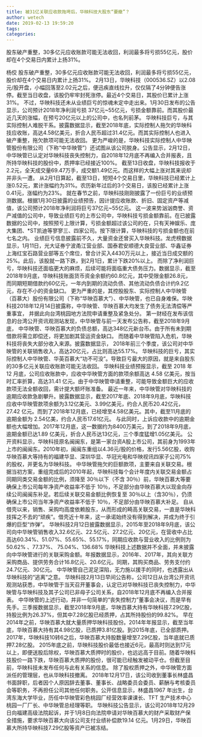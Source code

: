 ```yaml
---
title: 被31亿关联应收款拖垮后，华映科技大股东“要撤”？
author: wetech
date: 2019-02-13 19:59:20
tags: 
categories: 
---
```

股东破产重整，30多亿元应收账款可能无法收回，利润最多将亏损55亿元，股价却在4个交易日内累计上扬31%。
<!-- more -->
杨佼
股东破产重整，30多亿元应收账款可能无法收回，利润最多将亏损55亿元，股价却在4个交易日内累计上扬31%。
2月13日，华映科技（000536.SZ）以2.08元/股开盘，小幅回落至2.02元之后，便迅疾直线拉升，仅仅隔了4分钟便告涨停。截至当日收盘，该股仍牢牢封死涨停。最近4个交易日，其股价已累计上涨31%。
不过，华映科技还未从业绩巨亏的惊魂未定中走出来。1月30日发布的公告显示，公司预计2018年净利润亏损 37亿元~55亿元，亏损金额靠前。而其股价最近几天的涨幅，在预亏20亿元以上的公司中，也名列前茅。
华映科技巨亏，与其实际控制人难脱干系。披露数据显示，截至2018年底，实际控制人拖欠的华映科技应收账，高达4.58亿美元，折合人民币超过31.4亿元。而其实际控制人也进入破产重整，拖欠款项可能无法收回。
更为严峻的是，华映科技实际控制人中华映管股份有限公司（下称“中华映管”）还试图从该公司脱身。公告显示，2月12日，中华映管已认定对华映科技丧失控制力，自2018年12月底不再编入合并报表，且所持华映科技的股份中，质押率已经接近100%。
截至13日收盘，华映科技报收于2.2元，全天成交量69.47万手，成交额1.49亿元。而这样的大幅上涨对其来说却并非头一遭。
从2月1日算起，截至13日，短短4个交易日里，华映科技已经累计上涨0.52元，累计涨幅约为31%。农历新年过后的3个交易日，该股已经累计上涨0.41元，涨幅约为23%。
就在春节之前，华映科技刚刚披露了一份巨亏的业绩预测数据。根据1月30日披露的业绩预告，因计提应收账款、折旧、固定资产等减值，该公司预计2018年净利润将巨亏37亿元~55亿元。
这一波来势汹汹商誉、资产减值的公司中，导致业绩巨亏的上市公司中，华映科技亏损金额靠前。在已披露数据的公司中，按照预亏上限计算，亏损金额超过该公司的在，只有天神娱乐、庞大集团、*ST凯迪等寥寥三、四家公司。按下限计算，华映科技的亏损金额也在前七名之内。
业绩巨亏信息披露前不久，大量资金还曾买入华映科技。龙虎榜数据显示，1月11日，光大证券宁波甬江营业部、国泰君安顺德大良营业部、华鑫证券上海红宝石路营业部等五个席位，曾合计买入4430万元以上，接近当日成交额的25%。此后，该股就一路下跌，到2月1日，累计下跌20%以上。
而除了净利润巨亏，华映科技还面临更大的麻烦，后续可能将面临重大债务压力。数据显示，截至2018年9月底，华映科技账面货币资金余额约60.8亿元，其中受限金额26.8元，而同期短期借款约60亿元，一年内到期的流动负债、其他流动负债合计约9.2亿元，存在不小的资金缺口。
更为严重的是，其控股股东、实际控制人中华映管（百慕大）股份有限公司（下称“华映百慕大”）、中华映管，也已自身难保。华映科技2018年12月14日披露称，中华映管、华映百慕大均发生了债务无法清偿等严重事宜， 并据此向台湾桃园地方法院申请重整及紧急处分。
第一财经在发布该信息的台湾公开资讯观测站发现，中华映管与前一天发布公告称，截至2018年9月底， 中华映管、华映百慕大的负债总额，高达348亿元新台币。由于所有未到期借款将需立即偿还，将更加剧其营运资金缺口。
而随着中华映管陷入危机，华映科技将丧失大部分收入来源。披露数据显示， 2018年前三个季度，该公司对中华映管的关联销售收入，高达20亿元，占比则高达55.17%。
华映科技的巨亏，其实际控制人中华映管、华英百慕大“功不可没”。导致巨亏最大的原因，就是来自股东的30多亿元关联应收账款可能无法收回。
华映科技业绩预报显示，截至 2018 年 12 月底，公司应收账款中，应收中华映管方面的款项余额高达 4.58 亿美元，按当时汇率折算，高达31.41 亿元。由于中华映管申请重整，可能导致金额巨大的应收款项无法全额收回，需计提大额坏账准备。
最近一年来，中华映管对华映科技的逾期应收款急剧攀升。披露数据显示，截至2017年底、2018年9月底，华映科技应收中华映管款项余额为3.12亿美元、3.99亿美元，约合人民币20.42亿元，27.42 亿元。而到了2018年12月底，已经增至4.58亿美元。其中，截至11月底的逾期金额为 2.54亿美，约合人民币17.61亿元。
与此同时，上诉应收款中的逾期金额也大幅增加。2017年12月底，这一数据约为8400万美元，到了2018年9月底，逾期金额已达1.89 亿美元，折合人民币达13亿元，三个季度猛增1.05亿美元。
公开资料显示，华映科技原名闽闽东，是第一家台资A股上市公司，其前身为1993年上市的闽闽东。2010年初，闽闽东重组以4.36元/股的价格，发行5.56亿股，收购华映百慕大等持有的福建华显、深圳华显、华冠光电和华映视讯四家子公司75%的股权，并更名为华映科技。
中华映管拖欠的巨额款项，主要来自关联交易。根据当初方案，重组完成后的2010年起，华映科技每个会计年度内关联交易金额占同期同类交易金额的比例，须降至 30％以下（不含 30％）前，华映百慕大等要确保上市公司每年净资产收益率不低于 10％，不足部分由华映百慕大以现金向存续公司闽闽东补足。若后续关联交易金额比例恢复至 30％以上（含30％），仍须确保上市公司当年净资产收益率不低于 10％，不足部分由华映百慕大补足。
自从借壳以来，销售、采购均高度依赖股东，从而形成的畸高关联交易，一直是华映科技挥之不去的“顽疾”。借壳近十年来，这一承诺始终没有得到解决，并成为终于引爆的巨型“炸弹”。
华映科技2月12日披露数据显示，2015年至2018年9月底，该公司向中华映管销售收入32.6亿元、22.5亿元、27.2亿元、20亿元，在营收中占比高达60.34%、51.07%、55.65%、55.17%，同期应收款与营业收入的比例则为50.62% 、77.37%、 75.04%、136.68%
华映科技上述数据并不全面，并未披露向中华映管进行的关联采购金额。年报数据显示，2016年、2017年，其向关联方采购商品、提供劳务合计16.8亿元、20.6亿元。同期，其购买商品、劳务支付约24.7亿元、30亿元。
中华映管自己泥足深陷，无力施以援手的同时，也透露出从华映科技的“逃离”之意。
华映科技2月13日早间公告称，公司12日从台湾公开资讯观测站获悉，中华映管于当天召开董事会，认定已对华映科技已丧失控制力，中华映管与华映科技及其子公司已非母子公司关系，自2018年12月底不再编入合并报表。
中华映管的上述行动，并非一句简单的“丧失控制力”董事会决议，而是早有先手。三季报数据显示，截至2018年9月底，华映百慕大持有华映科技7.29亿股，持股比例为26.37%，但其中7.28亿股已经质押，占其所持股份的99.82%。
早在2014年之前，华映百慕大就大量质押华映科技股份。2014年年报显示，截至当年底，华映百慕大持有其4.98亿股，已质押3.81亿股。到2015年底，已全部质押。2017年，华映科技10转6之后，华映百慕大持股数量增至7.29亿股，当年底就已质押7.28亿股。
2015年底之前，华映科技股价最低也接近6元，最高时则达到17元以上，即便送股后除权，华映百慕大质押时的股价，也远远高于目前。随着华映科技股价一路下跌，华映百慕大质押的股份，很可能已经触发被动平仓。但截至目前，华映科技未发布任何与此有关系的信息。
除了股权质押之外，中华映管方面派任的管理层，也从华映科技撤离。 2018年12月17日，该公司收到董事长林盛昌书面辞职，后者因个人原因辞去董事、董事长、战略委员会委员、薪酬与考核委员会等职务，不再担任公司其他任何职务。公开信息显示，林盛昌1967 年出生，台湾东海大学毕业，历任中华映管彩色桃园厂经营效率课课长、TFT 生产技术中心桃园一厂厂长、中华映管总经理等职。
华映科技公告显示，该公司2018年12月29日向福建高级法院起诉，并于1月8日向法院申请对华映百慕大的财产采取财产保全措施，要求华映百慕大向该公司支付业绩补偿款19.14 亿元。1月29日，华映百慕大所持华映科技7.29亿股等资产已被冻结。
 
 
